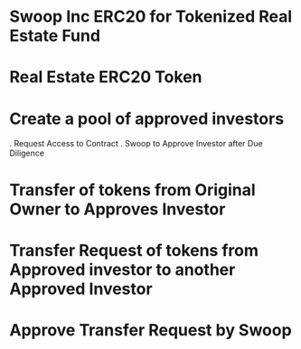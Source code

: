 # Swoop Inc ERC20 for Tokenized Real Estate Fund
# Real Estate ERC20 Token
# Create a pool of approved investors
. Request Access to Contract
. Swoop to Approve Investor after Due Diligence
# Transfer of tokens from Original Owner to Approves Investor
# Transfer Request of tokens from Approved investor to another Approved Investor
# Approve Transfer Request by Swoop
